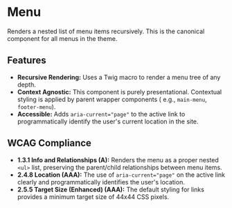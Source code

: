 # Menu

Renders a nested list of menu items recursively. This is the canonical component
for all menus in the theme.

## Features

- **Recursive Rendering:** Uses a Twig macro to render a menu tree of any depth.
- **Context Agnostic:** This component is purely presentational. Contextual
  styling is applied by parent wrapper components (
  e.g., `main-menu`, `footer-menu`).
- **Accessible:** Adds `aria-current="page"` to the active link to
  programmatically identify the user's current location in the site.

## WCAG Compliance

- **1.3.1 Info and Relationships (A):** Renders the menu as a proper
  nested `<ul>` list, preserving the parent/child relationships between menu
  items.
- **2.4.8 Location (AAA):** The use of `aria-current="page"` on the active link
  clearly and programmatically identifies the user's location.
- **2.5.5 Target Size (Enhanced) (AAA):** The default styling for links provides
  a minimum target size of 44x44 CSS pixels.
